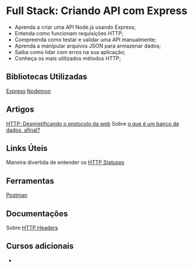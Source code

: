 # Full Stack: Criando API com Express
- Aprenda a criar uma API Node.js usando Express;
- Entenda como funcionam requisições HTTP;
- Compreenda como testar e validar uma API manualmente;
- Aprenda a manipular arquivos JSON para armazenar dados;
- Saiba como lidar com erros na sua aplicação;
- Conheça os mais utilizados métodos HTTP;

## Bibliotecas Utilizadas
[Express](https://expressjs.com/pt-br/)
[Nodemon](https://nodemon.io/)

## Artigos
[HTTP: Desmistificando o protocolo da web](https://www.alura.com.br/artigos/desmistificando-o-protocolo-http-parte-1)
Sobre [o que é um banco de dados, afinal?](https://medium.com/sysadminas/banco-de-dados-af36571670ee#:~:text=Os%20tipos%20de%20bancos%20de,conhecido%2C%20com%20colunas%20e%20linhas)

## Links Úteis
Maneira divertida de entender os [HTTP Statuses](https://httpstatusdogs.com/)

## Ferramentas
[Postman](https://www.postman.com/)

## Documentações
Sobre [HTTP Headers](https://developer.mozilla.org/en-US/docs/Web/HTTP/Headers)

## Cursos adicionais
-